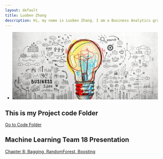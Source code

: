 ```yaml
---
layout: default
title: Luoben Zhang
description: Hi, my name is Luoben Zhang. I am a Business Analytics graduate student with experience in fast-paced environments. Here are some of my projects and coursework. I am most skilled in: Python, R, MySQL.
---
```


- ![ ](innovation.jpg)

## This is my Project code Folder

[Go to Code Folder](/code/index.md)

## Machine Learning Team 18 Presentation
[Chapter 8: Bagging, RandomForest, Boosting](Team18/readme.md)
